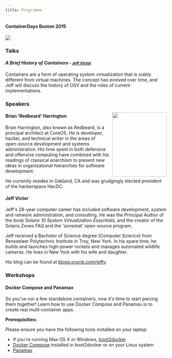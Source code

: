 ```yaml
---
title: Programme
---
```


<style>
#footer {
   display: none;
   }
</style>

#### ContainerDays Boston 2015

<img src="http://dynamicinfradays.org/img/logo.png" style="margin-left:auto;margin-right:auto;display:block">

### Talks

#### <a name="briefhist"></a>_A Brief History of Containers_ <span style="font-size: smaller">- [Jeff Victor](#jeffv)</span>

Containers are a form of operating system virtualization that is subtly different from virtual machines. The concept has evolved over time, and Jeff will discuss the history of OSV and the roles of current implementations.

### Speakers

<img src="http://dynamicinfradays.org/events/2015-boston/brian-harrington.png" width="170" height="201" style="margin-left:10px; float:right;">

#### <a name="brianh"></a>Brian 'Redbeard' Harrington

Brian Harrington, also known as Redbeard, is a principal architect at CoreOS.  He is developer, hacker, and technical writer in the areas of open-source development and systems administration. His time spent in both defensive and offensive computing have combined with his readings of classical anarchism to present new ideas in organizational hierarchies for software development.

He currently resides in Oakland, CA and was grudgingly elected president of the hackerspace HacDC.

#### <a name="jeffv"></a>Jeff Victor

Jeff's 28-year computer career has included software development, system and network administration, and consulting. He was the Principal Author of the book _Solaris 10 System Virtualization Essentials_, and the creator of the Solaris Zones FAQ and the 'zonestat' open-source program.

Jeff received a Bachelor of Science degree (Computer Science) from Rensselaer Polytechnic Institute in Troy, New York. In his spare time, he builds and launches high-power rockets and manages automated wildlife cameras. He lives in New York with his wife and daughter.

His blog can be found at [blogs.oracle.com/jeffv](http://blogs.oracle.com/jeffv).

### Workshops

#### Docker Compose and Panamax

So you've run a few standalone containers, now it's time to start piecing them together! Learn how to use Docker Compose and Panamax.io to create real multi-container apps.

**Prerequisities:**

Please ensure you have the following tools installed on your laptop:

* If you're running Max OS X or Windows, [boot2docker](http://boot2docker.io/)
* [Docker Compose](https://docs.docker.com/compose/#installation-and-set-up) installed in boot2docker or on your Linux system
* [Panamax](http://panamax.io/get-panamax/)